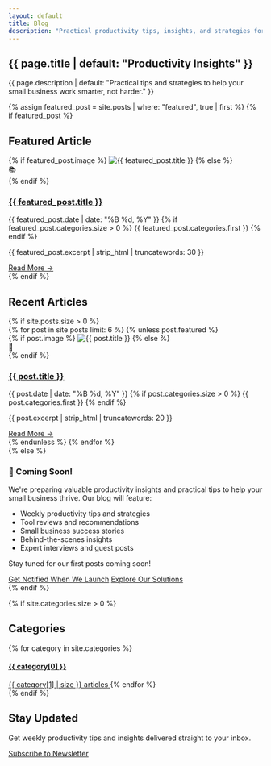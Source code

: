 ```yaml
---
layout: default
title: Blog
description: "Practical productivity tips, insights, and strategies for small businesses. Learn how to work smarter, not harder."
---
```


<!-- Blog Hero -->
<section class="blog-hero">
  <h1>{{ page.title | default: "Productivity Insights" }}</h1>
  <p class="blog-subtitle">{{ page.description | default: "Practical tips and strategies to help your small business work smarter, not harder." }}</p>
</section>

<!-- Featured Post -->
{% assign featured_post = site.posts | where: "featured", true | first %}
{% if featured_post %}
<section class="featured-post">
  <h2>Featured Article</h2>
  <article class="post-card featured">
    <div class="post-image">
      {% if featured_post.image %}
        <img src="{{ featured_post.image }}" alt="{{ featured_post.title }}">
      {% else %}
        <div class="post-image-placeholder">📚</div>
      {% endif %}
    </div>
    <div class="post-content">
      <h3><a href="{{ featured_post.url }}">{{ featured_post.title }}</a></h3>
      <div class="post-meta">
        <time datetime="{{ featured_post.date | date_to_xmlschema }}">
          {{ featured_post.date | date: "%B %d, %Y" }}
        </time>
        {% if featured_post.categories.size > 0 %}
          <span class="post-category">{{ featured_post.categories.first }}</span>
        {% endif %}
      </div>
      <p class="post-excerpt">{{ featured_post.excerpt | strip_html | truncatewords: 30 }}</p>
      <a href="{{ featured_post.url }}" class="read-more">Read More &rarr;</a>
    </div>
  </article>
</section>
{% endif %}

<!-- Recent Posts -->
<section class="recent-posts">
  <h2>Recent Articles</h2>
  {% if site.posts.size > 0 %}
    <div class="posts-grid">
      {% for post in site.posts limit: 6 %}
        {% unless post.featured %}
          <article class="post-card">
            <div class="post-image">
              {% if post.image %}
                <img src="{{ post.image }}" alt="{{ post.title }}">
              {% else %}
                <div class="post-image-placeholder">📄</div>
              {% endif %}
            </div>
            <div class="post-content">
              <h3><a href="{{ post.url }}">{{ post.title }}</a></h3>
              <div class="post-meta">
                <time datetime="{{ post.date | date_to_xmlschema }}">
                  {{ post.date | date: "%B %d, %Y" }}
                </time>
                {% if post.categories.size > 0 %}
                  <span class="post-category">{{ post.categories.first }}</span>
                {% endif %}
              </div>
              <p class="post-excerpt">{{ post.excerpt | strip_html | truncatewords: 20 }}</p>
              <a href="{{ post.url }}" class="read-more">Read More &rarr;</a>
            </div>
          </article>
        {% endunless %}
      {% endfor %}
    </div>
  {% else %}
    <div class="coming-soon">
      <div class="coming-soon-content">
        <h3>🚀 Coming Soon!</h3>
        <p>We're preparing valuable productivity insights and practical tips to help your small business thrive. Our blog will feature:</p>
        <ul>
          <li>Weekly productivity tips and strategies</li>
          <li>Tool reviews and recommendations</li>
          <li>Small business success stories</li>
          <li>Behind-the-scenes insights</li>
          <li>Expert interviews and guest posts</li>
        </ul>
        <p>Stay tuned for our first posts coming soon!</p>
        <div class="button-container">
          <a href="/contact" class="button-link primary">Get Notified When We Launch</a>
          <a href="/products" class="button-link secondary">Explore Our Solutions</a>
        </div>
      </div>
    </div>
  {% endif %}
</section>

<!-- Categories -->
{% if site.categories.size > 0 %}
<section class="blog-categories">
  <h2>Categories</h2>
  <div class="categories-grid">
    {% for category in site.categories %}
      <a href="/blog/category/{{ category[0] | slugify }}/" class="category-card">
        <h4>{{ category[0] }}</h4>
        <span class="post-count">{{ category[1] | size }} articles</span>
      </a>
    {% endfor %}
  </div>
</section>
{% endif %}

<!-- Newsletter Signup -->
<section class="blog-newsletter">
  <div class="newsletter-content">
    <h2>Stay Updated</h2>
    <p>Get weekly productivity tips and insights delivered straight to your inbox.</p>
    <div class="button-container">
      <a href="/contact" class="button-link primary">Subscribe to Newsletter</a>
    </div>
  </div>
</section>
